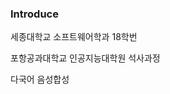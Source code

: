 ### Introduce 

세종대학교 소프트웨어학과 18학번

포항공과대학교 인공지능대학원 석사과정

다국어 음성합성 


<!--
**YoungJae98/YoungJae98** is a ✨ _special_ ✨ repository because its `README.md` (this file) appears on your GitHub profile.

Here are some ideas to get you started:

- 🔭 I’m currently working on ...
- 🌱 I’m currently learning ...
- 👯 I’m looking to collaborate on ...
- 🤔 I’m looking for help with ...
- 💬 Ask me about ...
- 📫 How to reach me: ...
- 😄 Pronouns: ...
- ⚡ Fun fact: ...
-->
